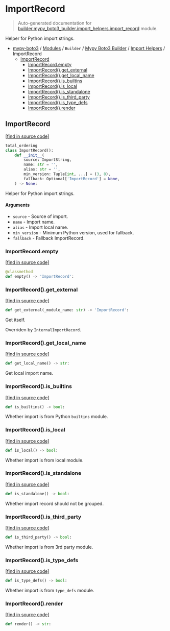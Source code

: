 # ImportRecord

> Auto-generated documentation for [builder.mypy_boto3_builder.import_helpers.import_record](https://github.com/vemel/mypy_boto3/blob/master/builder/mypy_boto3_builder/import_helpers/import_record.py) module.

Helper for Python import strings.

- [mypy-boto3](../../../README.md#mypy_boto3) / [Modules](../../../MODULES.md#mypy-boto3-modules) / `Builder` / [Mypy Boto3 Builder](../index.md#mypy-boto3-builder) / [Import Helpers](index.md#import-helpers) / ImportRecord
    - [ImportRecord](#importrecord)
        - [ImportRecord.empty](#importrecordempty)
        - [ImportRecord().get_external](#importrecordget_external)
        - [ImportRecord().get_local_name](#importrecordget_local_name)
        - [ImportRecord().is_builtins](#importrecordis_builtins)
        - [ImportRecord().is_local](#importrecordis_local)
        - [ImportRecord().is_standalone](#importrecordis_standalone)
        - [ImportRecord().is_third_party](#importrecordis_third_party)
        - [ImportRecord().is_type_defs](#importrecordis_type_defs)
        - [ImportRecord().render](#importrecordrender)

## ImportRecord

[[find in source code]](https://github.com/vemel/mypy_boto3/blob/master/builder/mypy_boto3_builder/import_helpers/import_record.py#L11)

```python
total_ordering
class ImportRecord():
    def __init__(
        source: ImportString,
        name: str = '',
        alias: str = '',
        min_version: Tuple[int, ...] = (3, 8),
        fallback: Optional['ImportRecord'] = None,
    ) -> None:
```

Helper for Python import strings.

#### Arguments

- `source` - Source of import.
- `name` - Import name.
- `alias` - Import local name.
- `min_version` - Minimum Python version, used for fallback.
- `fallback` - Fallback ImportRecord.

### ImportRecord.empty

[[find in source code]](https://github.com/vemel/mypy_boto3/blob/master/builder/mypy_boto3_builder/import_helpers/import_record.py#L48)

```python
@classmethod
def empty() -> 'ImportRecord':
```

### ImportRecord().get_external

[[find in source code]](https://github.com/vemel/mypy_boto3/blob/master/builder/mypy_boto3_builder/import_helpers/import_record.py#L146)

```python
def get_external(_module_name: str) -> 'ImportRecord':
```

Get itself.

Overriden by `InternalImportRecord`.

### ImportRecord().get_local_name

[[find in source code]](https://github.com/vemel/mypy_boto3/blob/master/builder/mypy_boto3_builder/import_helpers/import_record.py#L103)

```python
def get_local_name() -> str:
```

Get local import name.

### ImportRecord().is_builtins

[[find in source code]](https://github.com/vemel/mypy_boto3/blob/master/builder/mypy_boto3_builder/import_helpers/import_record.py#L109)

```python
def is_builtins() -> bool:
```

Whether import is from Python `builtins` module.

### ImportRecord().is_local

[[find in source code]](https://github.com/vemel/mypy_boto3/blob/master/builder/mypy_boto3_builder/import_helpers/import_record.py#L131)

```python
def is_local() -> bool:
```

Whether import is from local module.

### ImportRecord().is_standalone

[[find in source code]](https://github.com/vemel/mypy_boto3/blob/master/builder/mypy_boto3_builder/import_helpers/import_record.py#L154)

```python
def is_standalone() -> bool:
```

Whether import record should not be grouped.

### ImportRecord().is_third_party

[[find in source code]](https://github.com/vemel/mypy_boto3/blob/master/builder/mypy_boto3_builder/import_helpers/import_record.py#L121)

```python
def is_third_party() -> bool:
```

Whether import is from 3rd party module.

### ImportRecord().is_type_defs

[[find in source code]](https://github.com/vemel/mypy_boto3/blob/master/builder/mypy_boto3_builder/import_helpers/import_record.py#L115)

```python
def is_type_defs() -> bool:
```

Whether import is from `type_defs` module.

### ImportRecord().render

[[find in source code]](https://github.com/vemel/mypy_boto3/blob/master/builder/mypy_boto3_builder/import_helpers/import_record.py#L52)

```python
def render() -> str:
```
